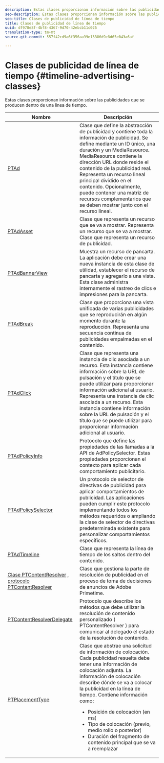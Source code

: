 ```yaml
---
description: Estas clases proporcionan información sobre las publicidades que se producen dentro de una línea de tiempo.
seo-description: Estas clases proporcionan información sobre las publicidades que se producen dentro de una línea de tiempo.
seo-title: Clases de publicidad de línea de tiempo
title: Clases de publicidad de línea de tiempo
uuid: df970e8f-4bf8-4367-9d70-42ebcb11c025
translation-type: tm+mt
source-git-commit: 557f42cd9a6f356aa99e13386d9e8d65e043a6af

---
```



# Clases de publicidad de línea de tiempo {#timeline-advertising-classes}

Estas clases proporcionan información sobre las publicidades que se producen dentro de una línea de tiempo.

<table frame="all" colsep="1" rowsep="1" id="table_1A59E777BA99466793D586286F19E933"> 
 <thead> 
  <tr rowsep="1"> 
   <th colname="1" class="entry"><b>Nombre</b></th> 
   <th colname="2" class="entry"><b>Descripción</b></th> 
  </tr> 
 </thead>
 <tbody> 
  <tr rowsep="1"> 
   <td colname="1"><a href="https://help.adobe.com/en_US/primetime/api/psdk/appledoc/Classes/PTAd.html" format="html" scope="external"> PTAd</a> </td> 
   <td colname="2">Clase que define la abstracción de publicidad y contiene toda la información de publicidad. Se define mediante un ID único, una duración y un MediaResource. MediaResource contiene la dirección URL donde reside el contenido de la publicidad real. 
    <ph>
      Representa un recurso lineal principal dividido en el contenido. Opcionalmente, puede contener una matriz de recursos complementarios que se deben mostrar junto con el recurso lineal.
    </ph> </td> 
  </tr> 
  <tr rowsep="1"> 
   <td colname="1"> <a href="https://help.adobe.com/en_US/primetime/api/psdk/appledoc/Classes/PTAdAsset.html" format="html" scope="external"> PTAdAsset</a> </td> 
   <td colname="2">Clase que representa un recurso que se va a mostrar. 
    <ph>
      Representa un recurso que se va a mostrar.
    </ph> 
    <ph>
      Clase que representa un recurso de publicidad.
    </ph> </td> 
  </tr> 
  <tr rowsep="1"> 
   <td colname="1"><a href="https://help.adobe.com/en_US/primetime/api/psdk/appledoc/Classes/PTAdBannerView.html" format="html" scope="external"> PTAdBannerView</a> </td> 
   <td colname="2">
    <ph>
      Muestra un recurso de pancarta. La aplicación debe crear una nueva instancia de esta clase de utilidad, establecer el recurso de pancarta y agregarlo a una vista. Esta clase administra internamente el rastreo de clics e impresiones para la pancarta.
    </ph> </td> 
  </tr> 
  <tr rowsep="1"> 
   <td colname="1"> <a href="https://help.adobe.com/en_US/primetime/api/psdk/appledoc/Classes/PTAdBreak.html" format="html" scope="external"> PTAdBreak</a> </td> 
   <td colname="2">Clase que proporciona una vista unificada de varias publicidades que se reproducirán en algún momento durante la reproducción. 
    <ph>
      Representa una secuencia continua de publicidades empalmadas en el contenido.
    </ph> </td> 
  </tr> 
  <tr rowsep="1"> 
   <td colname="1"> <a href="https://help.adobe.com/en_US/primetime/api/psdk/appledoc/Classes/PTAdClick.html" format="html" scope="external"> PTAdClick</a> </td> 
   <td colname="2">Clase que representa una instancia de clic asociada a un recurso. Esta instancia contiene información sobre la URL de pulsación y el título que se puede utilizar para proporcionar información adicional al usuario. 
    <ph>
      Representa una instancia de clic asociada a un recurso. Esta instancia contiene información sobre la URL de pulsación y el título que se puede utilizar para proporcionar información adicional al usuario.
    </ph> </td> 
  </tr> 
  <tr rowsep="1"> 
   <td colname="1"><a href="https://help.adobe.com/en_US/primetime/api/psdk/appledoc/Classes/PTAdPolicyInfo.html" format="html" scope="external"> PTAdPolicyInfo</a> </td> 
   <td colname="2"> Protocolo que define las propiedades de las llamadas a la API de AdPolicySelector. Estas propiedades proporcionan el contexto para aplicar cada comportamiento publicitario. </td> 
  </tr> 
  <tr rowsep="1"> 
   <td colname="1"><a href="https://help.adobe.com/en_US/primetime/api/psdk/appledoc/Protocols/PTAdPolicySelector.html" format="html" scope="external">PTAdPolicySelector</a></td> 
   <td colname="2"> Un protocolo de selector de directivas de publicidad para aplicar comportamientos de publicidad. Las aplicaciones pueden cumplir este protocolo implementando todos los métodos requeridos o ampliando la clase de selector de directivas predeterminada existente para personalizar comportamientos específicos. </td> 
  </tr> 
  <tr rowsep="1"> 
   <td colname="1"><a href="https://help.adobe.com/en_US/primetime/api/psdk/appledoc/Classes/PTAdTimeline.html" format="html" scope="external">PTAdTimeline</a></td> 
   <td colname="2"> Clase que representa la línea de tiempo de los saltos dentro del contenido. </td> 
  </tr> 
  <tr rowsep="1"> 
   <td colname="1"> 
    <ph>
     <a href="https://help.adobe.com/en_US/primetime/api/psdk/appledoc/Classes/PTContentResolver.html" format="html" scope="external"> Clase PTContentResolver</a> , <a href="https://help.adobe.com/en_US/primetime/api/psdk/appledoc/Protocols/PTContentResolver.html" format="html" scope="external"> protocolo PTContentResolver</a>
    </ph> </td> 
   <td colname="2"> Clase que gestiona la parte de resolución de publicidad en el proceso de toma de decisiones de anuncios de Adobe Primetime. </td> 
  </tr> 
  <tr rowsep="1"> 
   <td colname="1"><a href="https://help.adobe.com/en_US/primetime/api/psdk/appledoc/Protocols/PTContentResolverDelegate.html" format="html" scope="external"> PTContentResolverDelegate</a> </td> 
   <td colname="2"> Protocolo que describe los métodos que debe utilizar la resolución de contenido personalizado ( <span class="codeph"> PTContentResolver</span> ) para comunicar al delegado el estado de la resolución de contenido. </td> 
  </tr> 
  <tr rowsep="0"> 
   <td colname="1"> <a href="https://help.adobe.com/en_US/primetime/api/psdk/appledoc/Constants/PTPlacementType.html" format="html" scope="external"> PTPlacementType</a> </td> 
   <td colname="2">Clase que abstrae una solicitud de información de colocación. Cada publicidad resuelta debe tener una información de colocación adjunta. La información de colocación describe dónde se va a colocar la publicidad en la línea de tiempo. Contiene información como: 
    <ul id="ul_A9105A78F0C24488BCD5E3F2EE62A3EE"> 
     <li id="li_01E968A4330D4B40BA1EB6F4A6000FFD">Posición de colocación (en ms) </li> 
     <li id="li_A3DC9498BEE14FBA9E7A5D26874F3984">Tipo de colocación (previo, medio rollo o posterior) </li> 
     <li id="li_4B9094DD318B4792854A377CC6064232">Duración del fragmento de contenido principal que se va a reemplazar </li> 
    </ul> </td> 
  </tr> 
 </tbody> 
</table>